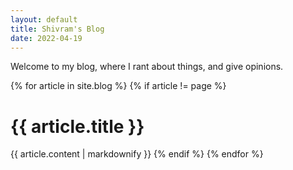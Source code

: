```yaml
---
layout: default
title: Shivram's Blog
date: 2022-04-19
---
```


Welcome to my blog, where I rant about things, and give opinions.
<!--more-->

{% for article in site.blog %}
{% if article != page %}
# {{ article.title }}
{{ article.content | markdownify }}
{% endif %}
{% endfor %}